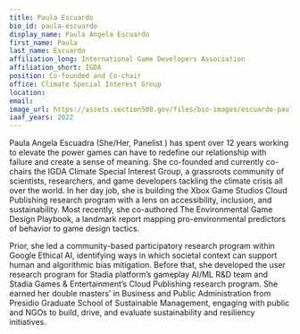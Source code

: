 ```yaml
---
title: Paula Escuardo
bio_id: paula-escuardo
display_name: Paula Angela Escuardo
first_name: Paula
last_name: Escuardo
affiliation_long: International Game Developers Association
affiliation_short: IGDA
position: Co-founded and Co-chair 
office: Climate Special Interest Group
location: 
email: 
image_url: https://assets.section508.gov/files/bio-images/escuardo-paula.png
iaaf_years: 2022
---
```

Paula Angela Escuadra (She/Her, Panelist ) has spent over 12 years working to elevate the power games can have to redefine our relationship with failure and create a sense of meaning. She co-founded and currently co-chairs the IGDA Climate Special Interest Group, a grassroots community of scientists, researchers, and game developers tackling the climate crisis all over the world. In her day job, she is building the Xbox Game Studios Cloud Publishing research program with a lens on accessibility, inclusion, and sustainability. Most recently, she co-authored The Environmental Game Design Playbook, a landmark report mapping pro-environmental predictors of behavior to game design tactics. 

Prior, she led a community-based participatory research program within Google Ethical AI, identifying ways in which societal context can support human and algorithmic bias mitigation. Before that, she developed the user research program for Stadia platform’s gameplay AI/ML R&D team and Stadia Games & Entertainment’s Cloud Publishing research program. She earned her double masters’ in Business and Public Administration from Presidio Graduate School of Sustainable Management, engaging with public and NGOs to build, drive, and evaluate sustainability and resiliency initiatives.